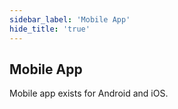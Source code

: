 ```yaml
---
sidebar_label: 'Mobile App'
hide_title: 'true'
---
```


## Mobile App

Mobile app exists for Android and iOS.